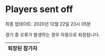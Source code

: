 # Players sent off
최종 업데이트: 2020년 12월 22일 23시 05분


경기 중 오류가 발생하는 경우 자동으로 퇴장됩니다.


| 퇴장된 참가자 |
|:---:|